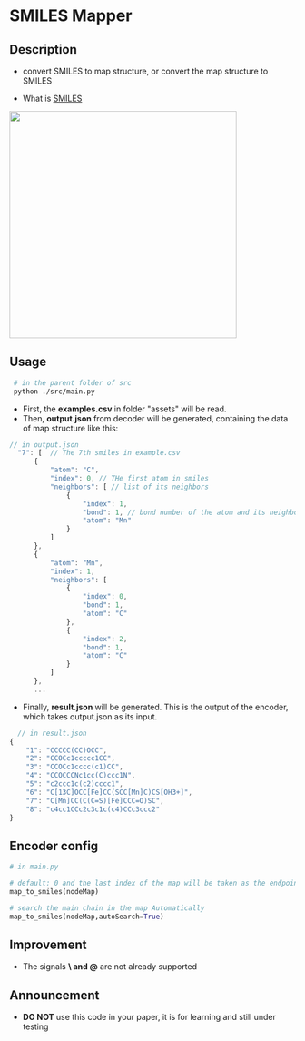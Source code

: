 # SMILES Mapper

## Description
+ convert SMILES to map structure, or convert the map structure to SMILES

+ What is <a href="https://en.wikipedia.org/wiki/SMILES">SMILES</a>

<img height=400 src="https://upload.wikimedia.org/wikipedia/commons/0/00/SMILES.png"/>

## Usage

```bash
 # in the parent folder of src
 python ./src/main.py
```
 + First, the **examples.csv** in folder "assets" will be read.
 + Then, **output.json** from decoder will be generated, containing the data of map structure like this:
  ```js
  // in output.json
    "7": [  // The 7th smiles in example.csv
        {
            "atom": "C",
            "index": 0, // THe first atom in smiles 
            "neighbors": [ // list of its neighbors
                {
                    "index": 1, 
                    "bond": 1, // bond number of the atom and its neighbors
                    "atom": "Mn"
                }
            ]
        },
        {
            "atom": "Mn",
            "index": 1,
            "neighbors": [
                {
                    "index": 0,
                    "bond": 1,
                    "atom": "C"
                },
                {
                    "index": 2,
                    "bond": 1,
                    "atom": "C"
                }
            ]
        },
        ...
  ```
 + Finally, **result.json** will be generated. This is the output of the encoder, which takes output.json as its input.
```js
  // in result.json
{
    "1": "CCCCC(CC)OCC",
    "2": "CCOCc1ccccc1CC",
    "3": "CCOCc1cccc(c1)CC",
    "4": "CCOCCCNc1cc(C)ccc1N",
    "5": "c2ccc1c(c2)cccc1",
    "6": "C[13C]OCC[Fe]CC(SCC[Mn]C)CS[OH3+]",
    "7": "C[Mn]CC(C(C=S)[Fe]CCC=O)SC",
    "8": "c4cc1CCc2c3c1c(c4)CCc3ccc2"
}
```

## Encoder config
```python
# in main.py

# default: 0 and the last index of the map will be taken as the endpoints of main chain
map_to_smiles(nodeMap)

# search the main chain in the map Automatically
map_to_smiles(nodeMap,autoSearch=True)

```


## Improvement

+ The signals **\ and @** are not already supported

## Announcement

+ **DO NOT** use this code in your paper, it is for learning and still under testing